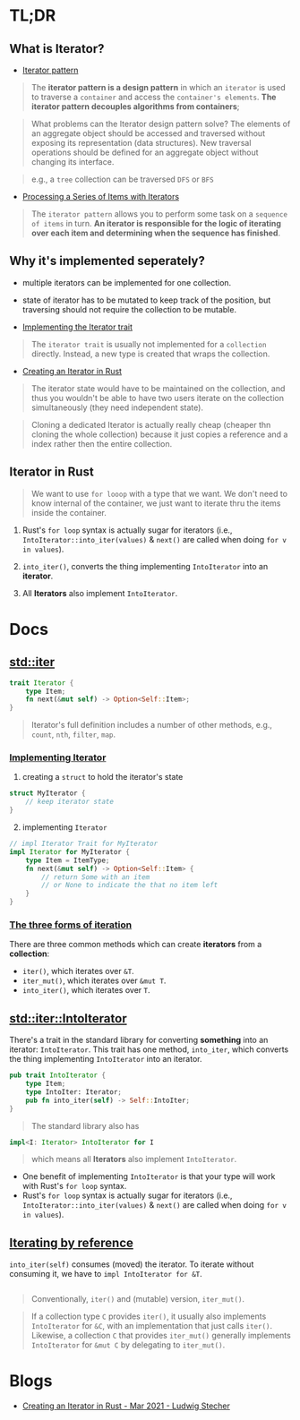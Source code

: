 # TL;DR

## What is Iterator?
- [Iterator pattern](https://en.wikipedia.org/wiki/Iterator_pattern)
> The **iterator pattern is a design pattern** in which an `iterator` is used to traverse a `container` and access the `container's elements`. **The iterator pattern decouples algorithms from containers**;

> What problems can the Iterator design pattern solve?
The elements of an aggregate object should be accessed and traversed without exposing its representation (data structures).
New traversal operations should be defined for an aggregate object without changing its interface.

> e.g., a `tree` collection can be traversed `DFS` or `BFS`

- [Processing a Series of Items with Iterators](https://doc.rust-lang.org/book/ch13-02-iterators.html#processing-a-series-of-items-with-iterators)
> The `iterator pattern` allows you to perform some task on a `sequence of items` in turn. **An iterator is responsible for the logic of iterating over each item and determining when the sequence has finished**. 

## Why it's implemented seperately?
- multiple iterators can be implemented for one collection.
- state of iterator has to be mutated to keep track of the position, but traversing should not require the collection to be mutable.

- [Implementing the Iterator trait](https://aloso.github.io/2021/03/09/creating-an-iterator)
> The `iterator trait` is usually not implemented for a `collection` directly. Instead, a new type is created that wraps the collection. 

- [Creating an Iterator in Rust](https://www.reddit.com/r/rust/comments/m0wzw7/creating_an_iterator_in_rust/)
> The iterator state would have to be maintained on the collection, and thus you wouldn't be able to have two users iterate on the collection simultaneously (they need independent state).

> Cloning a dedicated Iterator is actually really cheap (cheaper thn cloning the whole collection) because it just copies a reference and a index rather then the entire collection.

## Iterator in Rust
> We want to use `for looop` with a type that we want. We don't need to know internal of the container, we just want to iterate thru the items inside the container.

1. Rust's `for loop` syntax is actually sugar for iterators (i.e., `IntoIterator::into_iter(values)` & `next()` are called when doing `for v in values`).

1. `into_iter()`, converts the thing implementing `IntoIterator` into an **iterator**.

1. All **Iterators** also implement `IntoIterator`.

# Docs
## [std::iter](https://doc.rust-lang.org/std/iter/)
```rs
trait Iterator {
    type Item;
    fn next(&mut self) -> Option<Self::Item>;
}
```
> Iterator's full definition includes a number of other methods, e.g., `count`, `nth`, `filter`, `map`.

### [Implementing Iterator](https://doc.rust-lang.org/std/iter/#implementing-iterator)
1. creating a `struct` to hold the iterator's state
```rs
struct MyIterator {
    // keep iterator state
}
```
2. implementing `Iterator`
```rs
// impl Iterator Trait for MyIterator
impl Iterator for MyIterator {
    type Item = ItemType;
    fn next(&mut self) -> Option<Self::Item> {
        // return Some with an item
        // or None to indicate the that no item left
    }
}
```

### [The three forms of iteration](https://doc.rust-lang.org/std/iter/#the-three-forms-of-iteration)
There are three common methods which can create **iterators** from a **collection**:
- `iter()`, which iterates over `&T`.
- `iter_mut()`, which iterates over `&mut T`.
- `into_iter()`, which iterates over `T`.


## [std::iter::IntoIterator](https://doc.rust-lang.org/std/iter/trait.IntoIterator.html)
There's a trait in the standard library for converting **something** into an iterator: `IntoIterator`. This trait has one method, `into_iter`, which converts the thing implementing `IntoIterator` into an iterator.
```rs
pub trait IntoIterator {
    type Item;
    type IntoIter: Iterator;
    pub fn into_iter(self) -> Self::IntoIter;
}
```
> The standard library also has 
```rs
impl<I: Iterator> IntoIterator for I
```
> which means all **Iterators** also implement `IntoIterator`.

- One benefit of implementing `IntoIterator` is that your type will work with Rust's `for loop` syntax.
- Rust's `for loop` syntax is actually sugar for iterators (i.e., `IntoIterator::into_iter(values)` & `next()` are called when doing `for v in values`). 

## [Iterating by reference](https://doc.rust-lang.org/std/iter/#iterating-by-reference)
`into_iter(self)` consumes (moved) the iterator. To iterate without consuming it, we have to `impl IntoIterator for &T`.

```rs

```

> Conventionally, `iter()` and (mutable) version, `iter_mut()`.

> If a collection type `C` provides `iter()`, it usually also implements `IntoIterator` for `&C`, with an implementation that just calls `iter()`. Likewise, a collection `C` that provides `iter_mut()` generally implements `IntoIterator` for `&mut C` by delegating to `iter_mut()`.






# Blogs
- [Creating an Iterator in Rust - Mar 2021 - Ludwig Stecher](https://aloso.github.io/2021/03/09/creating-an-iterator)
